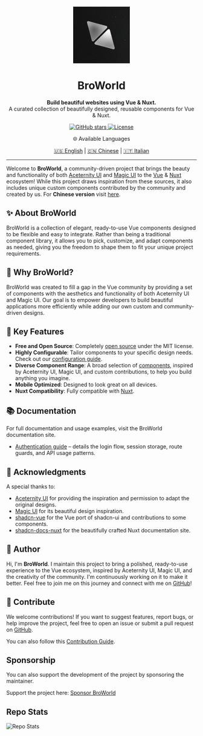 <p align="center">
  <a href="https://github.com/bro-world/bro-world-frontend-ui">
    <img src="./logo.png" alt="Logo" width="150" />
  </a>
</p>
<h1 align="center">
  BroWorld
</h1>
<p align="center">
  <b>Build beautiful websites using Vue & Nuxt.</b><br>
  A curated collection of beautifully designed, reusable components for Vue & Nuxt.
</p>

<p align="center">
  <a href="https://github.com/bro-world/bro-world-frontend-ui/stargazers">
    <img alt="GitHub stars" src="https://img.shields.io/github/stars/bro-world/bro-world-frontend-ui?style=social">
  </a>
  <a href="https://github.com/bro-world/bro-world-frontend-ui/blob/main/LICENSE">
    <img alt="License" src="https://img.shields.io/badge/License-MIT-yellow.svg">
  </a>  
</p>

<p align="center">🌐 Available Languages</h2>

<p align="center">
  <a href="README.md">🇺🇸 English</a> |
  <a href="README_CN.md">🇨🇳 Chinese</a> |
  <a href="README_IT.md">🇮🇹 Italian</a>
</p>

---

Welcome to **BroWorld**, a community-driven project that brings the beauty and functionality of both [Aceternity UI](https://ui.aceternity.com) and [Magic UI](https://magicui.design) to the [Vue](https://vuejs.org) & [Nuxt](https://nuxt.com) ecosystem! While this project draws inspiration from these sources, it also includes unique custom components contributed by the community and created by us.
For **Chinese version** visit [here](README_CN.md).

## ✨ About BroWorld

BroWorld is a collection of elegant, ready-to-use Vue components designed to be flexible and easy to integrate. Rather than being a traditional component library, it allows you to pick, customize, and adapt components as needed, giving you the freedom to shape them to fit your unique project requirements.

## 🚀 Why BroWorld?

BroWorld was created to fill a gap in the Vue community by providing a set of components with the aesthetics and functionality of both Aceternity UI and Magic UI. Our goal is to empower developers to build beautiful applications more efficiently while adding our own custom and community-driven designs.

## 🎯 Key Features

- **Free and Open Source**: Completely [open source](https://github.com/bro-world/bro-world-frontend-ui) under the MIT license.
- **Highly Configurable**: Tailor components to your specific design needs. Check out our [configuration guide](/api/configuration).
- **Diverse Component Range**: A broad selection of [components](/components), inspired by Aceternity UI, Magic UI, and custom contributions, to help you build anything you imagine.
- **Mobile Optimized**: Designed to look great on all devices.
- **Nuxt Compatibility**: Fully compatible with [Nuxt](https://nuxt.com).

## 📚 Documentation

For full documentation and usage examples, visit the BroWorld documentation site.

- [Authentication guide](docs/authentication.md) – details the login flow, session
  storage, route guards, and API usage patterns.

## 🙏 Acknowledgments

A special thanks to:

- [Aceternity UI](https://ui.aceternity.com) for providing the inspiration and permission to adapt the original designs.
- [Magic UI](https://magicui.design) for its beautiful design inspiration.
- [shadcn-vue](https://www.shadcn-vue.com) for the Vue port of shadcn-ui and contributions to some components.
- [shadcn-docs-nuxt](https://github.com/ZTL-UwU/shadcn-docs-nuxt) for the beautifully crafted Nuxt documentation site.

## 👤 Author

Hi, I'm **BroWorld**. I maintain this project to bring a polished, ready-to-use experience to the Vue ecosystem, inspired by Aceternity UI, Magic UI, and the creativity of the community. I'm continuously working on it to make it better. Feel free to join me on this journey and connect with me on [GitHub](https://github.com/bro-world)!

## 🌟 Contribute

We welcome contributions! If you want to suggest features, report bugs, or help improve the project, feel free to open an issue or submit a pull request on [GitHub](https://github.com/bro-world/bro-world-frontend-ui).

You can also follow this [Contribution Guide](https://inspira-ui.com/getting-started/contribution).

## Sponsorship

You can also support the development of the project by sponsoring the maintainer.

Support the project here: [Sponsor BroWorld](https://github.com/sponsors/bro-world)

## Repo Stats

![Repo Stats](https://repobeats.axiom.co/api/embed/da99e5e9c8ddaaff68b7f57b56ae21d5e0ea2ed2.svg "Repobeats analytics image")
